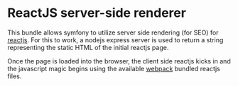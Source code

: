 # ReactJS server-side renderer

This bundle allows symfony to utilize server side rendering (for SEO) for [reactjs](http://facebook.github.io/react/).
For this to work, a nodejs express server is used to return a string representing the static HTML of the initial reactjs page. 

Once the page is loaded into the browser, the client side reactjs kicks in and the javascript magic begins using the available [webpack](http://webpack.github.io/) bundled reactjs files.


